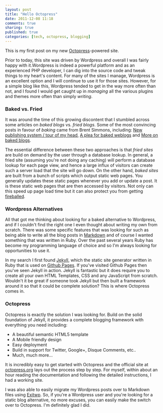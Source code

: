 ```yaml
---
layout: post
title: "Hello Octopress"
date: 2011-12-08 11:18
comments: true
sharing: true
published: true
categories: [tech, octopress, blogging]
---
```


This is my first post on my new [Octopress](http://octopress.org "Octopress")-powered site.

Prior to today, this site was driven by Wordpress and overall I was fairly happy with it.Wordpress is indeed a powerful platform and as an experienced PHP developer, I can dig into the source code and tweak things to my heart's content. For many of the sites I manage, Wordpress is an excellent option and I will continue to use it for those sites. However, for a simple blog like this, Wordpress tended to get in the way more often than not, and I found I would get caught up in *managing* all the various plugins and themes more often than simply *writing*.

<!-- more -->

### Baked vs. Fried ###

It was around the time of this growing discontent that I stumbled across some articles on *baked blogs* vs. *fried blogs*. Some of the most convincing posts in favour of *baking* came from Brent Simmons, including: [New publishing system / tour of my head](http://inessential.com/2009/01/30/new_publishing_system_tour_of_my_head), [A plea for baked weblogs](http://inessential.com/2011/03/16/a_plea_for_baked_weblogs) and [More on baked blogs](http://inessential.com/2011/03/17/more_on_baked_blogs). 

The essential difference between these two approaches is that *fried sites* are build on demand by the user through a database lookup. In general, a fried site (assuming you're not doing any caching) will perform a database lookup for each page view, and hence a large influx of visitors can create such a server load that the site will go down. On the other hand, *baked sites* are built from a bunch of scripts which output static web pages. You generally updates these static pages whenever you add or update a post. It is these static web pages that are then accessed by visitors. Not only can this speed up page load time but it can also protect you from getting [fireballed](http://fireballed.org/).

### Wordpress Alternatives ###

All that got me thinking about looking for a baked alternative to Wordpress, and if I couldn't find the right one I even thought about writing my own from scratch. There was some specific features that was looking for such as being able to write all the blog posts in [Markdown](http://daringfireball.net/projects/markdown/) and of course I wanted something that was written in Ruby. Over the past several years Ruby has become my programming language of choice and so I'm always looking for opportunities to use it.

In my search I first found [Jekyll](https://github.com/mojombo/jekyll), which the static site generator written in Ruby that is used on [Github Pages](http://pages.github.com). If you've visited Github Pages then you've seen Jekyll in action. Jekyll is fantastic but it does require you to create all your own HTML Templates, CSS and any JavaScript from scratch. Wouldn't it be great if someone took Jekyll but then built a framework around it so that it could be complete solution? This is where Octopress comes in.

### Octopress ###

Octopress is exactly the solution I was looking for. Build on the solid foundation of Jekyll, it provides a complete blogging framework with everything you need including:

 * A beautiful semantic HTML5 template
 * A Mobile friendly design
 * Easy deployment
 * Build in support for Twitter, Google+, Disque Comments, etc..
 * Much, much more...
 
It is incredibly easy to get started with Octopress and the official site at [octopress.org](http://octopress.org) lays out the process step by step. For myself, within about an hour reading the documentation and following the detailed instructions, I had a working site.

I was also able to easily migrate my Wordpress posts over to Markdown files using [Exitwp](https://github.com/thomasf/exitwp). So, if you're a Wordpress user and you're looking for a static blog alternative, no more excuses, you can easily make the switch over to Octopress. I'm definitely glad I did.




